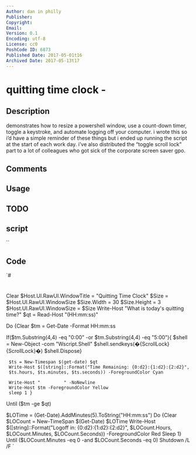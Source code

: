```yaml
---
Author: dan in philly
Publisher: 
Copyright: 
Email: 
Version: 0.1
Encoding: utf-8
License: cc0
PoshCode ID: 6873
Published Date: 2017-05-01t16
Archived Date: 2017-05-13t17
---
```


# quitting time clock - 

## Description

demonstrates how to resize a powershell window, use a count-down timer, toggle a keystroke, and automate logging off your computer.  i wrote this so i’d have a simple reminder of these things but i ended up running the script at the start of each work day.  i’ve also distributed the “toggle scroll lock” part to a lot of colleagues who got sick of the corporate screen saver gpo.

## Comments



## Usage



## TODO



## script

``

## Code

`#
 #
 Clear
     $Host.UI.RawUI.WindowTitle = "Quitting Time Clock"
     $Size = $Host.UI.RawUI.WindowSize
     $Size.Width = 30
     $Size.Height = 3
     $Host.UI.RawUI.WindowSize = $Size
 Write-Host "What is today's quitting time?"
 $qt = Read-Host "(HH:mm:ss)"
 
 Do {Clear
 $tm = Get-Date -Format HH:mm:ss
 
 If($tm.Substring(4,4) -eq "0:00" -or $tm.Substring(4,4) -eq "5:00"){
     $shell = New-Object -com "Wscript.Shell"
     $shell.sendkeys(�{ScrollLock}{ScrollLock}�)
     $shell.Dispose}
 
     $ts = New-Timespan $(get-date) $qt
     Write-Host $([string]::Format("Time Remaining: {0:d2}:{1:d2}:{2:d2}",
     $ts.hours, $ts.minutes, $ts.seconds)) -ForegroundColor Cyan
 
     Write-Host "         " -NoNewline
     Write-Host $tm -ForegroundColor Yellow
     sleep 1 }
 Until ($tm -ge $qt)
 
 $LOTime = (Get-Date).AddMinutes(5).ToString("HH:mm:ss")
 Do {Clear
     $LOCount = New-TimeSpan $(Get-Date) $LOTime
     Write-Host $([string]::Format("Logoff in: {0:d2}:{1:d2}:{2:d2}",
     $LOCount.Hours, $LOCount.Minutes, $LOCount.Seconds)) -ForegroundColor Red
     Sleep 1}
 Until ($LOCount.Minutes -eq 0 -and $LOCount.Seconds -eq 0)
 Shutdown /L /F
`

